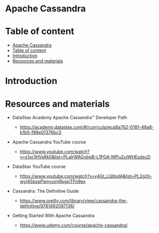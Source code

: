 # Apache Cassandra

# Table of content

<!-- TOC -->

- [Apache Cassandra](#apache-cassandra)
- [Table of content](#table-of-content)
- [Introduction](#introduction)
- [Resources and materials](#resources-and-materials)

<!-- /TOC -->
# Introduction

# Resources and materials

- DataStax Academy Apache Cassandra™ Developer Path
    - https://academy.datastax.com/#/curricula/eca8a762-0181-48a8-b1b5-f98e01376bc3

- Apache Cassandra YouTube course
    - https://www.youtube.com/watch?v=s1xc1HVsRk0&list=PLalrWAGybpB-L1PGA-NfFu2uiWHEsdscD

- DataStax YouTube course
    - https://www.youtube.com/watch?v=y4Gt_LQ8sdA&list=PL2g2h-wyI4SpspPamyuinj9sgxjTFn9ex

- Cassandra: The Definitive Guide
    - https://www.oreilly.com/library/view/cassandra-the-definitive/9781492097136/

- Getting Started With Apache Cassandra
    - https://www.udemy.com/course/apache-cassandra/
